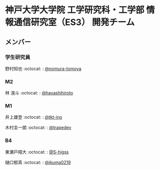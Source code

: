 # 神戸大学大学院 工学研究科・工学部 情報通信研究室（ES3） 開発チーム
## メンバー

### 学生研究員

野村知也 :octocat: : [@nomura-tomoya](https://github.com/nomura-tomoya)

### M2

林 滉斗	:octocat: : [@hayashihiroto](https://github.com/hayashihiroto)

### M1

井上雄登 :octocat: : [@tkt-ino](https://github.com/tkt-ino)

木村圭一朗 :octocat: : [@trapedev](https://github.com/trapedev)

### B4
東瀬戸翔大 :octocat: : [@S-higss](https://github.com/S-higss)

樋口郁真 :octocat: : [@ikuma0219](https://github.com/ikuma0219)
